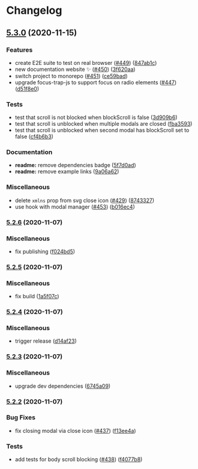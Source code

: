 # Changelog

## [5.3.0](https://www.github.com/pradel/react-responsive-modal/compare/v5.2.6...v5.3.0) (2020-11-15)


### Features

* create E2E suite to test on real browser ([#449](https://www.github.com/pradel/react-responsive-modal/issues/449)) ([847ab1c](https://www.github.com/pradel/react-responsive-modal/commit/847ab1cac2044a6e11e3474f5fc34d7af69250bc))
* new documentation website ✨ ([#450](https://www.github.com/pradel/react-responsive-modal/issues/450)) ([3f620aa](https://www.github.com/pradel/react-responsive-modal/commit/3f620aa058c57ee251c968816a790a390edeba6e))
* switch project to monorepo ([#451](https://www.github.com/pradel/react-responsive-modal/issues/451)) ([ce59bad](https://www.github.com/pradel/react-responsive-modal/commit/ce59bad87178986bd1a87f80fd6a4489e066e614))
* upgrade focus-trap-js to support focus on radio elements ([#447](https://www.github.com/pradel/react-responsive-modal/issues/447)) ([d51f8e0](https://www.github.com/pradel/react-responsive-modal/commit/d51f8e06a81694b753d4e7777f5388bb05b69423))


### Tests

* test that scroll is not blocked when blockScroll is false ([3d909b6](https://www.github.com/pradel/react-responsive-modal/commit/3d909b6c90261e6bd1a40de0a522ac4f85a487a8))
* test that scroll is unblocked when multiple modals are closed ([fba3593](https://www.github.com/pradel/react-responsive-modal/commit/fba35933ec6f270bbeb1fd779a6feef97b65bb82))
* test that scroll is unblocked when second modal has blockScroll set to false ([cf4b6b3](https://www.github.com/pradel/react-responsive-modal/commit/cf4b6b37ec55c24003d085cd5ad4d3bccc031bec))


### Documentation

* **readme:** remove dependencies badge ([5f7d0ad](https://www.github.com/pradel/react-responsive-modal/commit/5f7d0adc66783ed11b1bb0ed7610318c53dde17f))
* **readme:** remove example links ([9a06a62](https://www.github.com/pradel/react-responsive-modal/commit/9a06a62d7566380c74febf2b3d7a3e8b4268f71f))


### Miscellaneous

* delete `xmlns` prop from svg close icon ([#429](https://www.github.com/pradel/react-responsive-modal/issues/429)) ([8743327](https://www.github.com/pradel/react-responsive-modal/commit/87433278e10dc7077a7fddeaf6d2d088a3227bc9))
* use hook with modal manager ([#453](https://www.github.com/pradel/react-responsive-modal/issues/453)) ([b016ec4](https://www.github.com/pradel/react-responsive-modal/commit/b016ec41ff1208f0a56713c30734aae482abf3d6))

### [5.2.6](https://www.github.com/pradel/react-responsive-modal/compare/v5.2.5...v5.2.6) (2020-11-07)


### Miscellaneous

* fix publishing ([f024bd5](https://www.github.com/pradel/react-responsive-modal/commit/f024bd588ff315f440cc090eb90595d6f165fb98))

### [5.2.5](https://www.github.com/pradel/react-responsive-modal/compare/v5.2.4...v5.2.5) (2020-11-07)


### Miscellaneous

* fix build ([1a5f07c](https://www.github.com/pradel/react-responsive-modal/commit/1a5f07cb7a6f6682c01d487129309152e41b23c0))

### [5.2.4](https://www.github.com/pradel/react-responsive-modal/compare/v5.2.3...v5.2.4) (2020-11-07)


### Miscellaneous

* trigger release ([d14af23](https://www.github.com/pradel/react-responsive-modal/commit/d14af2334292d9aaf81385ccfdcd0b7ff506a7cb))

### [5.2.3](https://www.github.com/pradel/react-responsive-modal/compare/v5.2.2...v5.2.3) (2020-11-07)


### Miscellaneous

* upgrade dev dependencies ([6745a09](https://www.github.com/pradel/react-responsive-modal/commit/6745a09ddd26ac938f77615afc7ced8ff1703e62))

### [5.2.2](https://www.github.com/pradel/react-responsive-modal/compare/v5.2.1...v5.2.2) (2020-11-07)


### Bug Fixes

* fix closing modal via close icon ([#437](https://www.github.com/pradel/react-responsive-modal/issues/437)) ([f13ee4a](https://www.github.com/pradel/react-responsive-modal/commit/f13ee4abfce63b156f64a8cf5ea5ea50dfff4e19))


### Tests

* add tests for body scroll blocking ([#438](https://www.github.com/pradel/react-responsive-modal/issues/438)) ([f4077b8](https://www.github.com/pradel/react-responsive-modal/commit/f4077b8f0f24d9e4b12107d8ebe7382d5dafbfef))
